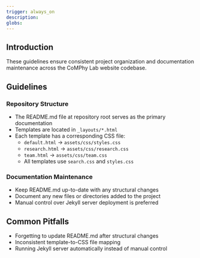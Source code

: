 ```yaml
---
trigger: always_on
description: 
globs: 
---
```

## Introduction

These guidelines ensure consistent project organization and documentation maintenance across the CoMPhy Lab website codebase.

## Guidelines

### Repository Structure
- The README.md file at repository root serves as the primary documentation
- Templates are located in `_layouts/*.html`
- Each template has a corresponding CSS file:
  - `default.html` → `assets/css/styles.css`
  - `research.html` → `assets/css/research.css`
  - `team.html` → `assets/css/team.css`
  - All templates use `search.css` and `styles.css`

### Documentation Maintenance
- Keep README.md up-to-date with any structural changes
- Document any new files or directories added to the project
- Manual control over Jekyll server deployment is preferred

## Common Pitfalls
- Forgetting to update README.md after structural changes
- Inconsistent template-to-CSS file mapping
- Running Jekyll server automatically instead of manual control 